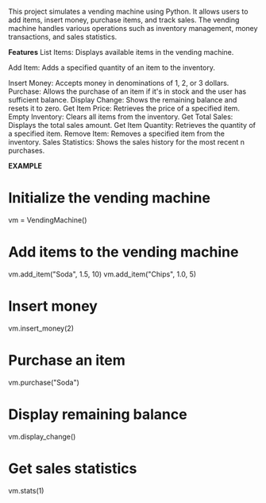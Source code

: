 This project simulates a vending machine using Python. It allows users to add items, insert money, purchase items, and track sales. The vending machine handles various operations such as inventory management, money transactions, and sales statistics.

**Features**
List Items: Displays available items in the vending machine.

Add Item: Adds a specified quantity of an item to the inventory.

Insert Money: Accepts money in denominations of 1, 2, or 3 dollars.
Purchase: Allows the purchase of an item if it's in stock and the user has sufficient balance.
Display Change: Shows the remaining balance and resets it to zero.
Get Item Price: Retrieves the price of a specified item.
Empty Inventory: Clears all items from the inventory.
Get Total Sales: Displays the total sales amount.
Get Item Quantity: Retrieves the quantity of a specified item.
Remove Item: Removes a specified item from the inventory.
Sales Statistics: Shows the sales history for the most recent n purchases.

**EXAMPLE**

# Initialize the vending machine
vm = VendingMachine()

# Add items to the vending machine
vm.add_item("Soda", 1.5, 10)
vm.add_item("Chips", 1.0, 5)

# Insert money
vm.insert_money(2)

# Purchase an item
vm.purchase("Soda")

# Display remaining balance
vm.display_change()

# Get sales statistics
vm.stats(1)

